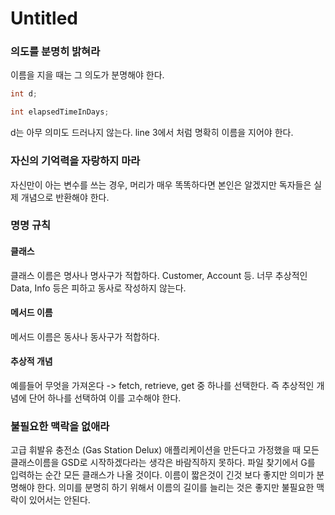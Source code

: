 # Untitled

### 의도를 분명히 밝혀라

이름을 지을 때는 그 의도가 분명해야 한다. 

```java
int d;

int elapsedTimeInDays;
```

d는 아무 의미도 드러나지 않는다. line 3에서 처럼 명확히 이름을 지어야 한다.

### 자신의 기억력을 자랑하지 마라

자신만이 아는 변수를 쓰는 경우, 머리가 매우 똑똑하다면 본인은 알겠지만 독자들은 실제 개념으로 반환해야 한다. 

### 명명 규칙

#### 클래스

클래스 이름은 명사나 명사구가 적합하다. Customer, Account 등. 너무 추상적인 Data, Info 등은 피하고 동사로 작성하지 않는다.

#### 메서드 이름

메서드 이름은 동사나 동사구가 적합하다. 

#### 추상적 개념

예를들어 무엇을 가져온다 -&gt; fetch, retrieve, get 중 하나를 선택한다. 즉 추상적인 개념에 단어 하나를 선택하여 이를 고수해야 한다.

### 불필요한 맥락을 없애라

고급 휘발유 충전소 \(Gas Station Delux\) 애플리케이션을 만든다고 가정했을 때 모든 클래스이름을 GSD로 시작하겠다라는 생각은 바람직하지 못하다. 파일 찾기에서 G를 입력하는 순간 모든 클래스가 나올 것이다. 이름이 짧은것이 긴것 보다 좋지만 의미가 분명해야 한다. 의미를 분명히 하기 위해서 이름의 길이를 늘리는 것은 좋지만 불필요한 맥락이 있어서는 안된다.



